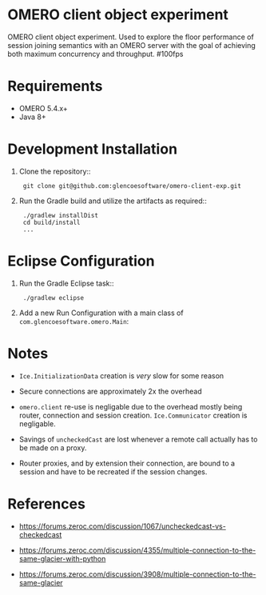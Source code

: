 OMERO client object experiment
==============================

OMERO client object experiment.  Used to explore the floor performance
of session joining semantics with an OMERO server with the goal of
achieving both maximum concurrency and throughput.  #100fps


Requirements
============

* OMERO 5.4.x+
* Java 8+


Development Installation
========================

1. Clone the repository::

        git clone git@github.com:glencoesoftware/omero-client-exp.git

1. Run the Gradle build and utilize the artifacts as required::

        ./gradlew installDist
        cd build/install
        ...


Eclipse Configuration
=====================

1. Run the Gradle Eclipse task::

        ./gradlew eclipse

1. Add a new Run Configuration with a main class of `com.glencoesoftware.omero.Main`:


Notes
=====

* `Ice.InitializationData` creation is *very* slow for some reason

* Secure connections are approximately 2x the overhead

* `omero.client` re-use is negligable due to the overhead mostly being
router, connection and session creation.  `Ice.Communicator` creation is
negligable.

* Savings of `uncheckedCast` are lost whenever a remote call actually has
to be made on a proxy.

* Router proxies, and by extension their connection, are bound to a session
and have to be recreated if the session changes.


References
==========

* https://forums.zeroc.com/discussion/1067/uncheckedcast-vs-checkedcast

* https://forums.zeroc.com/discussion/4355/multiple-connection-to-the-same-glacier-with-python

* https://forums.zeroc.com/discussion/3908/multiple-connection-to-the-same-glacier

